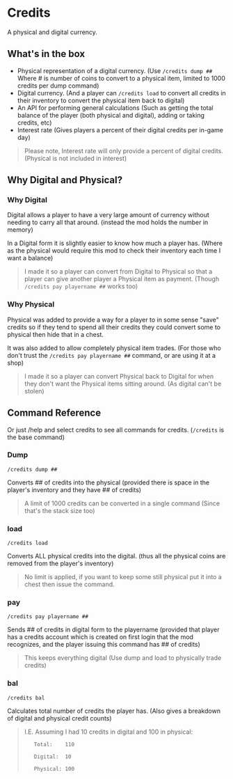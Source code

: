 # Credits

A physical and digital currency.

## What's in the box

* Physical representation of a digital currency. (Use `/credits dump ##` Where # is number of coins to convert to a physical item, limited to 1000 credits per dump command)
* Digital currency. (And a player can `/credits load` to convert all credits in their inventory to convert the physical item back to digital)
* An API for performing general calculations (Such as getting the total balance of the player (both physical and digital), adding or taking credits, etc)
* Interest rate (Gives players a percent of their digital credits per in-game day)

> Please note, Interest rate will only provide a percent of digital credits. (Physical is not included in interest)

## Why Digital and Physical?

### Why Digital

Digital allows a player to have a very large amount of currency without needing to carry all that around. (instead the mod holds the number in memory)

In a Digital form it is slightly easier to know how much a player has. (Where as the physical would require this mod to check their inventory each time I want a balance)

> I made it so a player can convert from Digital to Physical so that a player can give another player a Physical item as payment. (Though `/credits pay playername ##` works too)

### Why Physical

Physical was added to provide a way for a player to in some sense "save" credits so if they tend to spend all their credits they could convert some to physical then hide that in a chest.

It was also added to allow completely physical item trades. (For those who don't trust the `/credits pay playername ##` command, or are using it at a shop)

> I made it so a player can convert Physical back to Digital for when they don't want the Physical items sitting around. (As digital can't be stolen)


## Command Reference

Or just /help and select credits to see all commands for credits. (`/credits` is the base command)

### Dump

`/credits dump ##`

Converts ## of credits into the physical (provided there is space in the player's inventory and they have ## of credits)

> A limit of 1000 credits can be converted in a single command (Since that's the stack size too)

### load

`/credits load`

Converts ALL physical credits into the digital. (thus all the physical coins are removed from the player's inventory)

> No limit is applied, if you want to keep some still physical put it into a chest then issue the command.

### pay

`/credits pay playername ##`

Sends ## of credits in digital form to the playername (provided that player has a credits account which is created on first login that the mod recognizes, and the player issuing this command has ## of credits)

> This keeps everything digital (Use dump and load to physically trade credits)

### bal

`/credits bal`

Calculates total number of credits the player has. (Also gives a breakdown of digital and physical credit counts)

> I.E. Assuming I had 10 credits in digital and 100 in physical:
>
>        Total:    110
>
>        Digital:  10
>
>        Physical: 100
